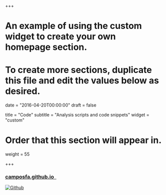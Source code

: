 +++
# An example of using the custom widget to create your own homepage section.
# To create more sections, duplicate this file and edit the values below as desired.

date = "2016-04-20T00:00:00"
draft = false

title = "Code"
subtitle = "Analysis scripts and code snippets"
widget = "custom"

# Order that this section will appear in.
weight = 55

+++

### [camposfa.github.io &nbsp;<i class="fa fa-external-link" aria-hidden="true"></i>](http://camposfa.github.io/)
[![Github](img/headers/Header_20070501-171628.jpg)](http://camposfa.github.io/)
